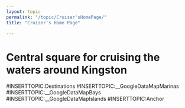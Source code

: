 ```yaml
---
layout: topic
permalink: "/topic/Cruiser'sHomePage/"
title: "Cruiser's Home Page"

---
```


<h1>Central square for cruising the waters around Kingston</h1>
#INSERTTOPIC:Destinations
#INSERTTOPIC:__GoogleDataMapMarinas
#INSERTTOPIC:__GoogleDataMapBays
#INSERTTOPIC:__GoogleDataMapIslands
#INSERTTOPIC:Anchor

